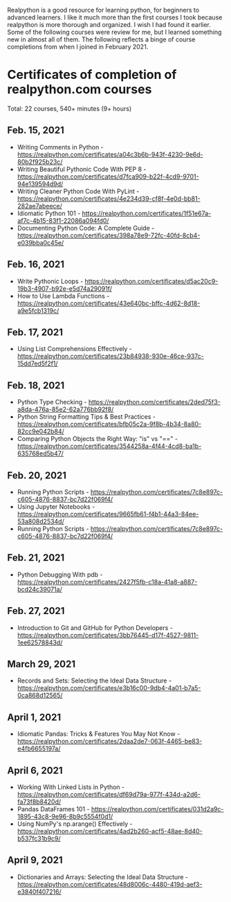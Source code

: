 Realpython is a good resource for learning python, for beginners to advanced learners.  I like it much more than the first courses I took because realpython is more thorough and organized.  I wish I had found it earlier.  Some of the following courses were review for me, but I learned something new in almost all of them.  The following reflects a binge of course completions from when I joined in February 2021.

# Certificates of completion of realpython.com courses 

Total: 22 courses, 540+ minutes (9+ hours)

## Feb. 15, 2021 
- Writing Comments in Python - https://realpython.com/certificates/a04c3b6b-943f-4230-9e6d-80b2f925b23c/
- Writing Beautiful Pythonic Code With PEP 8 - https://realpython.com/certificates/d7fca909-b22f-4cd9-9701-94e139594d9d/
- Writing Cleaner Python Code With PyLint - https://realpython.com/certificates/4e234d39-cf8f-4e0d-bb81-282ae7abeece/
- Idiomatic Python 101 - https://realpython.com/certificates/1f51e67a-af7c-4b15-83f1-22086a094fd0/
- Documenting Python Code: A Complete Guide - https://realpython.com/certificates/398a78e9-72fc-40fd-8cb4-e039bba0c45e/


## Feb. 16, 2021 
- Write Pythonic Loops - https://realpython.com/certificates/d5ac20c9-19b3-4907-b92e-e5d74a29091f/
- How to Use Lambda Functions - https://realpython.com/certificates/43e640bc-bffc-4d62-8d18-a9e5fcb1319c/

## Feb. 17, 2021 
- Using List Comprehensions Effectively - https://realpython.com/certificates/23b84938-930e-46ce-937c-15dd7ed5f2f1/

## Feb. 18, 2021 
- Python Type Checking - https://realpython.com/certificates/2ded75f3-a8da-476a-85e2-62a776bb92f8/
- Python String Formatting Tips & Best Practices - https://realpython.com/certificates/bfb05c2a-9f8b-4b34-8a80-82cc9e042b84/
- Comparing Python Objects the Right Way: "is" vs "==" - https://realpython.com/certificates/3544258a-4f44-4cd8-ba1b-635768ed5b47/

## Feb. 20, 2021 
- Running Python Scripts - https://realpython.com/certificates/7c8e897c-c605-4876-8837-bc7d22f069f4/
- Using Jupyter Notebooks - https://realpython.com/certificates/9665fb61-f4b1-44a3-84ee-53a808d2534d/
- Running Python Scripts - https://realpython.com/certificates/7c8e897c-c605-4876-8837-bc7d22f069f4/

## Feb. 21, 2021 
- Python Debugging With pdb - https://realpython.com/certificates/2427f5fb-c18a-41a8-a887-bcd24c39071a/

## Feb. 27, 2021 
- Introduction to Git and GitHub for Python Developers - https://realpython.com/certificates/3bb76445-d17f-4527-9811-1ee62578843d/

## March 29, 2021
- Records and Sets: Selecting the Ideal Data Structure - https://realpython.com/certificates/e3b16c00-9db4-4a01-b7a5-0ca868d12565/

## April 1, 2021 
- Idiomatic Pandas: Tricks & Features You May Not Know - https://realpython.com/certificates/2daa2de7-063f-4465-be83-e4fb6655197a/

## April 6, 2021 
- Working With Linked Lists in Python - https://realpython.com/certificates/df69d79a-977f-434d-a2d6-fa73f8b8420d/
- Pandas DataFrames 101 - https://realpython.com/certificates/031d2a9c-1895-43c8-9e96-8b9c5554f0d1/
- Using NumPy's np.arange() Effectively - https://realpython.com/certificates/4ad2b260-acf5-48ae-8d40-b537fc31b9c9/

## April 9, 2021
- Dictionaries and Arrays: Selecting the Ideal Data Structure - https://realpython.com/certificates/48d8006c-4480-419d-aef3-e3840f407216/

